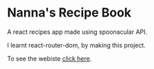 # Nanna's Recipe Book

<p>A react recipes app made using spoonacular API.</p>

<p>I learnt react-router-dom, by making this project.</p>

<p>To see the webiste <a href="https://nana-s-recipe-book.web.app/">click here</a>.</p>
